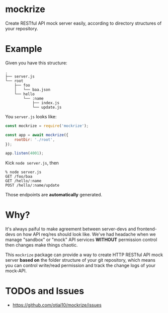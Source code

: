 # mockrize

Create RESTful API mock server easily, according to directory structures of your repository.

# Example

Given you have this structure:

```
.
├── server.js
└── root
    ├── foo
    │   └── baa.json
    └── hello
        └── :name
            ├── index.js
            └── update.js
```

You `server.js` looks like:

```javascript
const mockrize = require('mockrize');

const app = await mockrize({
    rootDir: './root',
});

app.listen(4001);
```

Kick `node server.js`, then

```
% node server.js
GET /foo/baa
GET /hello/:name
POST /hello/:name/update
```

Those endpoints are **automatically** generated.

# Why?

It's always paiful to make agreement between server-devs and frontend-devs on how API req/res should look like. We've had headache when we manage "sandbox" or "mock" API services **WITHOUT** permission control then changes make things chaotic.

This `mockrize` package can provide a way to create HTTP RESTful API mock server **based on** the folder structure of your git repository, which means you can control write/read permission and track the change logs of your mock-API.

# TODOs and Issues

- https://github.com/otiai10/mockrize/issues
